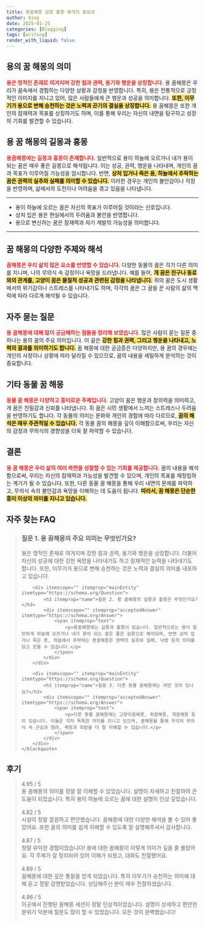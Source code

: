 ```yaml
---
title: 용꿈해몽 길몽 흉몽 해석의 중요성
author: bing
date: 2025-01-25
categories: [Blogging]
tags: [writing]
render_with_liquid: false
---
```



<h2 id='용의 꿈 해몽 의미'>용의 꿈 해몽의 의미</h2>

<p><b><span style="color: #ee2323;">용은 영적인 존재로 여겨지며 강한 힘과 권력, 용기와 행운을 상징합니다.</span></b> 용 꿈해몽은 우리가 꿈속에서 경험하는 다양한 상황과 감정을 반영합니다. 특히, 용은 전통적으로 긍정적인 이미지를 지니고 있어, 많은 사람들에게 큰 행운과 성공을 의미합니다. <b><span style="background-color: #ffe066;">또한, 이무기가 용으로 변해 승천하는 것은 노력과 끈기의 결실을 상징합니다.</span></b> 용 꿈해몽은 또한 개인의 잠재력과 목표를 상징하기도 하며, 이를 통해 우리는 자신의 내면을 탐구하고 성장의 기회를 발견할 수 있습니다.</p>

<h2 id='용 꿈 해몽의 길몽과 흉몽'>용 꿈 해몽의 길몽과 흉몽</h2>

<p><b><span style="color: #ee2323;">용꿈해몽에는 길몽과 흉몽이 존재합니다.</span></b> 일반적으로 용이 하늘에 오르거나 내가 용이 되는 꿈은 매우 좋은 길몽으로 해석됩니다. 이는 성공, 권력, 행운을 나타내며, 개인의 꿈과 목표가 이루어질 가능성을 암시합니다. 반면, <b><span style="background-color: #ffe066;">상처 입거나 죽은 용, 하늘에서 추락하는 꿈은 권력의 실추와 실패를 의미할 수 있습니다.</span></b> 이러한 경우는 개인의 불안감이나 걱정을 반영하며, 삶에서의 도전이나 어려움을 겪고 있음을 나타냅니다.</p>

<hr />

<ul>
    <li>용이 하늘에 오르는 꿈은 자신의 목표가 이루어질 것이라는 신호입니다.</li>
    <li>상처 입은 용은 현실에서의 두려움과 불안을 반영합니다.</li>
    <li>용으로 변신하는 꿈은 잠재력과 자기 계발의 가능성을 의미합니다.</li>
</ul>

<hr />

<h2 id='꿈 해몽의 다양한 주제와 해석'>꿈 해몽의 다양한 주제와 해석</h2>

<p><b><span style="color: #ee2323;">꿈해몽은 우리 삶의 많은 요소를 반영할 수 있습니다.</span></b> 다양한 동물의 꿈은 각기 다른 의미를 지니며, 나의 무의식 속 감정이나 욕망을 드러냅니다. 예를 들어, <b><span style="background-color: #ffe066;">개 꿈은 친구나 동료와의 관계를, 고양이 꿈은 물질적 성공과 관련된 감정을 나타냅니다.</span></b> 쥐의 꿈은 도시 생활에서의 위기감이나 스트레스를 나타내기도 하며, 각각의 꿈은 그 꿈을 꾼 사람의 삶의 맥락에 따라 다르게 해석될 수 있습니다.</p>

<h2 id='자주 묻는 질문'>자주 묻는 질문</h2>

<p><b><span style="color: #ee2323;">용 꿈해몽에 대해 많이 궁금해하는 점들을 정리해 보았습니다.</span></b> 많은 사람이 묻는 질문 중 하나는 용의 꿈의 주요 의미입니다. 이 꿈은 <b><span style="background-color: #ffe066;">강한 힘과 권력, 그리고 행운을 나타내고, 노력의 결과를 의미하기도 합니다.</span></b> 꿈 해몽에 대한 궁금증은 다양하지만, 용 꿈의 경우에는 개인의 사정이나 상황에 따라 달라질 수 있으므로, 꿈의 내용을 세밀하게 분석하는 것이 중요합니다.</p>

<h2 id='기타 동물 꿈 해몽'>기타 동물 꿈 해몽</h2>

<p><b><span style="color: #ee2323;">동물 꿈 해몽은 다양하고 흥미로운 주제입니다.</span></b> 고양이 꿈은 행운과 창의력을 의미하고, 개 꿈은 친밀감과 신뢰를 나타냅니다. 쥐 꿈은 시민 생활에서 느끼는 스트레스나 두려움을 반영하기도 합니다. 각 동물의 의미는 문화와 개인의 경험에 따라 다르므로, <b><span style="background-color: #ffe066;">꿈의 해석은 매우 주관적일 수 있습니다.</span></b> 각 동물 꿈의 해몽을 깊이 이해함으로써, 우리는 자신의 감정과 무의식의 경향성을 더욱 잘 파악할 수 있습니다.</p>

<h2 id='결론'>결론</h2>

<p><b><span style="color: #ee2323;">용 꿈 해몽은 우리 삶의 여러 측면을 성찰할 수 있는 기회를 제공합니다.</span></b> 꿈의 내용을 해석함으로써, 우리는 자신의 잠재력과 가능성을 발견할 수 있으며, 개인의 목표를 재정립하는 계기가 될 수 있습니다. 또한, 다른 동물 꿈 해몽을 통해 우리 내면의 문제를 파악하고, 무의식 속의 불안감과 욕망을 이해하는 데 도움이 됩니다. <b><span style="background-color: #ffe066;">따라서, 꿈 해몽은 단순한 흥미 이상의 의미를 지니고 있습니다.</span></b></p>


<h2 id='자주_찾는_FAQ'>자주 찾는 FAQ</h2>
<div itemscope="" itemtype="https://schema.org/FAQPage"> 
    <blockquote> 
        <div itemscope="" itemprop="mainEntity" itemtype="https://schema.org/Question"> 
            <h3 itemprop="name">질문 1. 용 꿈해몽의 주요 의미는 무엇인가요?</h3> 
            <div itemscope="" itemprop="acceptedAnswer" itemtype="https://schema.org/Answer"> 
                <span itemprop="text"> 
                    <p>용은 영적인 존재로 여겨지며 강한 힘과 권력, 용기와 행운을 상징합니다. 더불어 자신의 성공에 대한 강한 욕망을 나타내기도 하고 잠재적인 능력을 나타내기도 합니다. 또한, 이무기가 용으로 변해 승천하는 것은 노력과 결실의 의미를 내포하고 있습니다.</p> 
                </span> 
            </div> 
        </div> 

        <div itemscope="" itemprop="mainEntity" itemtype="https://schema.org/Question"> 
            <h3 itemprop="name">질문 2. 용 꿈해몽의 길몽과 흉몽은 무엇인가요?</h3> 
            <div itemscope="" itemprop="acceptedAnswer" itemtype="https://schema.org/Answer"> 
                <span itemprop="text"> 
                    <p>용꿈해몽에는 길몽과 흉몽이 있습니다. 일반적으로는 용이 원만하게 하늘에 오르거나 내가 용이 되는 꿈은 좋은 길몽으로 해석되며, 반면 상처 입거나 죽은 용, 하늘에서 추락하는 용꿈해몽은 권력의 실추와 실패, 낙방 등의 의미를 담고 있을 수 있습니다.</p> 
                </span> 
            </div> 
        </div> 

        <div itemscope="" itemprop="mainEntity" itemtype="https://schema.org/Question"> 
            <h3 itemprop="name">질문 3. 다른 동물 꿈해몽에는 어떤 것이 있나요?</h3> 
            <div itemscope="" itemprop="acceptedAnswer" itemtype="https://schema.org/Answer"> 
                <span itemprop="text"> 
                    <p>다른 동물 꿈해몽에는 고양이꿈해몽, 쥐꿈해몽, 개꿈해몽 등이 있습니다. 이들은 각자 독특한 의미를 지니고 있으며, 꿈해몽을 통해 우리의 무의식 속 근심과 염려, 욕망과 희망을 더 잘 이해할 수 있습니다.</p> 
                </span> 
            </div> 
        </div> 
    </blockquote> 
</div>
<h2 id='후기'>후기</h2>
<div itemscope itemtype="https://schema.org/Product">
  <blockquote>
  <div itemprop="review" itemscope itemtype="https://schema.org/Review">
      <div itemprop="reviewRating" itemscope itemtype="https://schema.org/Rating"> <span itemprop="ratingValue">4.95</span> / <span itemprop="bestRating">5</span> </div>
      <span itemprop="reviewBody">용 꿈해몽의 의미를 정말 잘 이해할 수 있었습니다. 설명이 자세하고 친절하여 큰 도움이 되었습니다. 특히 용이 하늘에 오르는 꿈에 대한 설명이 인상 깊었습니다.</span>
  </div>
  <br>
  <div itemprop="review" itemscope itemtype="https://schema.org/Review">
      <div itemprop="reviewRating" itemscope itemtype="https://schema.org/Rating"> <span itemprop="ratingValue">4.82</span> / <span itemprop="bestRating">5</span> </div>
      <span itemprop="reviewBody">시설이 정말 깔끔하고 편안했습니다. 꿈해몽에 대한 다양한 해석을 볼 수 있어 좋았어요. 또한 꿈의 의미를 쉽게 이해할 수 있도록 잘 설명해주셔서 감사합니다.</span>
  </div>
  <br>
  <div itemprop="review" itemscope itemtype="https://schema.org/Review">
      <div itemprop="reviewRating" itemscope itemtype="https://schema.org/Rating"> <span itemprop="ratingValue">4.87</span> / <span itemprop="bestRating">5</span> </div>
      <span itemprop="reviewBody">정말 유익한 경험이었습니다! 용에 대한 꿈해몽이 이렇게 의미가 깊을 줄 몰랐어요. 각 주제가 잘 정리되어 있어 이해가 쉬웠고, 대화도 친절했어요.</span>
  </div>
  <br>
  <div itemprop="review" itemscope itemtype="https://schema.org/Review">
      <div itemprop="reviewRating" itemscope itemtype="https://schema.org/Rating"> <span itemprop="ratingValue">4.89</span> / <span itemprop="bestRating">5</span> </div>
      <span itemprop="reviewBody">꿈해몽에 대한 깊은 통찰을 얻게 되었습니다. 특히 이무기가 승천하는 의미에 대해 듣고 정말 감명받았습니다. 상담해주신 분이 매우 친절하셨습니다.</span>
  </div>
  <br>
  <div itemprop="review" itemscope itemtype="https://schema.org/Review">
      <div itemprop="reviewRating" itemscope itemtype="https://schema.org/Rating"> <span itemprop="ratingValue">4.96</span> / <span itemprop="bestRating">5</span> </div>
      <span itemprop="reviewBody">이곳에서 진행된 꿈해몽 세션이 정말 인상적이었습니다. 설명이 상세하고 편안한 분위기 덕분에 질문도 많이 할 수 있었습니다. 모든 것이 완벽했습니다!</span>
  </div>
  <br>
  </blockquote>
</div>

